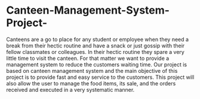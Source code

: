 # Canteen-Management-System-Project-
Canteens are a go to place for any student or employee when they need a break from their hectic routine and have a snack or just gossip with their fellow classmates or colleagues. In their hectic routine they spare a very little time to visit the canteen. For that matter we want to provide a management system to reduce the customers waiting time.   Our project is based on canteen management system and the main objective of this project is to provide fast and easy service to the customers. This project will also allow the user to manage the food items, its sale, and the orders received and executed in a very systematic manner.
